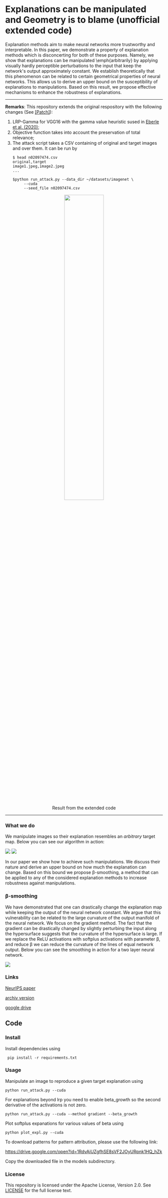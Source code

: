 # Explanations can be manipulated and Geometry is to blame (unofficial extended code)
Explanation methods aim to make neural networks more trustworthy and interpretable. In this paper, we demonstrate a property of explanation methods which is disconcerting for both of these purposes. Namely, we show that explanations can be manipulated \emph{arbitrarily} by applying visually hardly perceptible perturbations to the input that keep the network's output approximately constant. We establish theoretically that this phenomenon can be related to certain geometrical properties of neural networks. This allows us to derive an upper bound on the susceptibility of explanations to manipulations. Based on this result, we propose effective mechanisms to enhance the robustness of explanations.

---

**Remarks**: This repository extends the original respository with the following changes (See [[Patch]][diff]):
1. LRP-Gamma for VGG16 with the gamma value heuristic sused in [Eberle et al. (2020)][1];
2. Objective function takes into account the preservation of total relevance;
3. The attack script takes a CSV containing of original and target images and over them. It can be run by 
     ```
     $ head n02097474.csv
     original,target
     image1.jpeg,image2.jpeg
     ...
     
     $python run_attack.py --data_dir ~/datasets/imagenet \
          --cuda 
          --seed_file n02097474.csv
     ```

[1]: https://github.com/oeberle/BiLRP_explain_similarity
[diff]: https://github.com/pankessel/explanations_can_be_manipulated/compare/master...p16i:explanations_can_be_manipulated:multiple-files




<div align="center">
     <img width="50%" src="https://user-images.githubusercontent.com/1214890/201466690-a0c80c5b-3593-4a1f-aa61-c19a6497a9d0.png"/>
     <div>Result from the extended code</div>
</div>

---
### What we do

We manipulate images so their explanation resembles an _arbitrary_ target map. Below you can see our algorithm in action:

![](gifs/image_r.gif)
![](gifs/expl_r.gif)

In our paper we show how to achieve such manipulations. We discuss their nature and derive an upper bound on how much the explanation can change. Based on this bound we propose &beta;-smoothing, a method that can be applied to any of the considered explanation methods to increase robustness against manipulations.

### &beta;-smoothing
We have demonstrated that one can drastically change the explanation map while keeping the output of the neural network constant.
We argue that this vulnerability can be related to the large curvature of the output manifold of the neural network. We focus on the gradient method.
The fact that the gradient can be drastically changed by slightly perturbing the input along the hypersurface suggests that the curvature of the hypersurface is large.
If we replace the ReLU activations with softplus activations with parameter &beta;, and reduce &beta; we can reduce the curvature of the lines of equal network output. Below you can see the smoothing in action for a two layer neural network.

![](gifs/equipot_r.gif)

### Links

[NeurIPS paper](https://papers.nips.cc/paper/9511-explanations-can-be-manipulated-and-geometry-is-to-blame)

[archiv version](https://arxiv.org/abs/1906.07983)

[google drive](https://drive.google.com/open?id=1TZeWngoevHRuIw6gb5CZDIRrc7EWf5yb)

## Code

### Install

Install dependencies using
     
     pip install -r requirements.txt 

### Usage

Manipulate an image to reproduce a given target explanation using
    
    python run_attack.py --cuda
    
For explanations beyond lrp you need to enable beta_growth so the second derivative of the activations is not zero.

    python run_attack.py --cuda --method gradient --beta_growth

Plot softplus expanations for various values of beta using

    python plot_expl.py --cuda 
    
To download patterns for pattern attribution, please use the following link:

https://drive.google.com/open?id=1RdvAiUZgfhSE8sVF2JOyURpnk1HQ_hZk

Copy the downloaded file in the models subdirectory. 

### License

This repository is licensed under the Apache License, Version 2.0. See [LICENSE](LICENSE) for the full license text.
